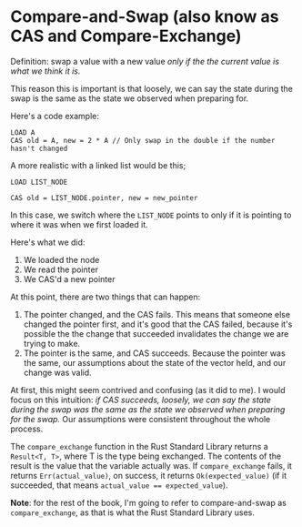# Compare-and-Swap (also know as CAS and Compare-Exchange)

Definition: swap a value with a new value _only if the the current value is what
we think it is._

This reason this is important is that loosely, we can say the state during the
swap is the same as the state we observed when preparing for.

Here's a code example:

```
LOAD A
CAS old = A, new = 2 * A // Only swap in the double if the number hasn't changed
```

A more realistic with a linked list would be this;

```
LOAD LIST_NODE

CAS old = LIST_NODE.pointer, new = new_pointer
```

In this case, we switch where the `LIST_NODE` points to only if it is pointing
to where it was when we first loaded it.

Here's what we did:

1. We loaded the node
2. We read the pointer
3. We CAS'd a new pointer

At this point, there are two things that can happen:

1. The pointer changed, and the CAS fails. This means that someone else changed
   the pointer first, and it's good that the CAS failed, because it's possible
   the the change that succeeded invalidates the change we are trying to make.
2. The pointer is the same, and CAS succeeds. Because the pointer was the same,
   our assumptions about the state of the vector held, and our change was valid.

At first, this might seem contrived and confusing (as it did to me). I would
focus on this intuition: _if CAS succeeds, loosely, we can say the state during
the swap was the same as the state we observed when preparing for the swap._ Our
assumptions were consistent throughout the whole process.

The `compare_exchange` function in the Rust Standard Library returns a
`Result<T, T>`, where T is the type being exchanged. The contents of the result
is the value that the variable actually was. If `compare_exchange` fails, it
returns `Err(actual_value)`, on success, it returns `Ok(expected_value)` (if it
succeeded, that means `actual_value == expected_value`).

**Note**: for the rest of the book, I'm going to refer to compare-and-swap as
`compare_exchange`, as that is what the Rust Standard Library uses.
